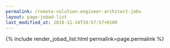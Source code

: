 ```yaml
---
permalink: /remote-solution-engineer-architect-jobs
layout: page-jobad-list
last_modified_at: 2018-11-14T18:57:57+0100
---
```

{% include render_jobad_list.html permalink=page.permalink %}
